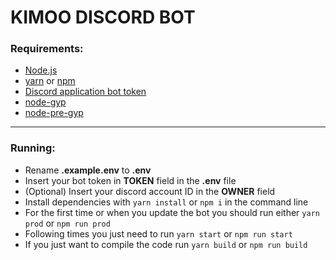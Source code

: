 # KIMOO DISCORD BOT

### Requirements:

- [Node.js](https://nodejs.org/en/)
- [yarn](https://yarnpkg.com/en/docs/install#windows-stable) or [npm](https://www.npmjs.com/)
- [Discord application bot token](https://discordapp.com/developers/applications/)
- [node-gyp](https://github.com/nodejs/node-gyp)
- [node-pre-gyp](https://www.npmjs.com/package/node-pre-gyp)

---

### Running:

- Rename **.example.env** to **.env**
- Insert your bot token in **TOKEN** field in the **.env** file
- (Optional) Insert your discord account ID in the **OWNER** field
- Install dependencies with `yarn install` or `npm i` in the command line
- For the first time or when you update the bot you should run either `yarn prod` or `npm run prod`
- Following times you just need to run `yarn start` or `npm run start`
- If you just want to compile the code run `yarn build` or `npm run build`

